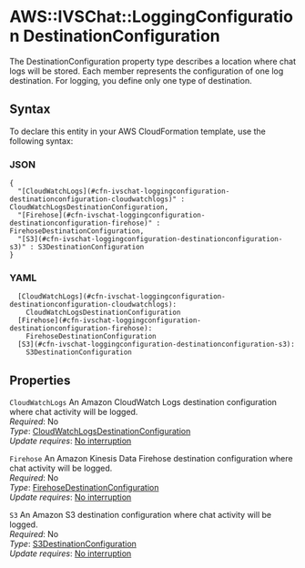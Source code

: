 # AWS::IVSChat::LoggingConfiguration DestinationConfiguration<a name="aws-properties-ivschat-loggingconfiguration-destinationconfiguration"></a>

The DestinationConfiguration property type describes a location where chat logs will be stored\. Each member represents the configuration of one log destination\. For logging, you define only one type of destination\.

## Syntax<a name="aws-properties-ivschat-loggingconfiguration-destinationconfiguration-syntax"></a>

To declare this entity in your AWS CloudFormation template, use the following syntax:

### JSON<a name="aws-properties-ivschat-loggingconfiguration-destinationconfiguration-syntax.json"></a>

```
{
  "[CloudWatchLogs](#cfn-ivschat-loggingconfiguration-destinationconfiguration-cloudwatchlogs)" : CloudWatchLogsDestinationConfiguration,
  "[Firehose](#cfn-ivschat-loggingconfiguration-destinationconfiguration-firehose)" : FirehoseDestinationConfiguration,
  "[S3](#cfn-ivschat-loggingconfiguration-destinationconfiguration-s3)" : S3DestinationConfiguration
}
```

### YAML<a name="aws-properties-ivschat-loggingconfiguration-destinationconfiguration-syntax.yaml"></a>

```
  [CloudWatchLogs](#cfn-ivschat-loggingconfiguration-destinationconfiguration-cloudwatchlogs): 
    CloudWatchLogsDestinationConfiguration
  [Firehose](#cfn-ivschat-loggingconfiguration-destinationconfiguration-firehose): 
    FirehoseDestinationConfiguration
  [S3](#cfn-ivschat-loggingconfiguration-destinationconfiguration-s3): 
    S3DestinationConfiguration
```

## Properties<a name="aws-properties-ivschat-loggingconfiguration-destinationconfiguration-properties"></a>

`CloudWatchLogs`  <a name="cfn-ivschat-loggingconfiguration-destinationconfiguration-cloudwatchlogs"></a>
An Amazon CloudWatch Logs destination configuration where chat activity will be logged\.  
*Required*: No  
*Type*: [CloudWatchLogsDestinationConfiguration](aws-properties-ivschat-loggingconfiguration-cloudwatchlogsdestinationconfiguration.md)  
*Update requires*: [No interruption](https://docs.aws.amazon.com/AWSCloudFormation/latest/UserGuide/using-cfn-updating-stacks-update-behaviors.html#update-no-interrupt)

`Firehose`  <a name="cfn-ivschat-loggingconfiguration-destinationconfiguration-firehose"></a>
An Amazon Kinesis Data Firehose destination configuration where chat activity will be logged\.  
*Required*: No  
*Type*: [FirehoseDestinationConfiguration](aws-properties-ivschat-loggingconfiguration-firehosedestinationconfiguration.md)  
*Update requires*: [No interruption](https://docs.aws.amazon.com/AWSCloudFormation/latest/UserGuide/using-cfn-updating-stacks-update-behaviors.html#update-no-interrupt)

`S3`  <a name="cfn-ivschat-loggingconfiguration-destinationconfiguration-s3"></a>
An Amazon S3 destination configuration where chat activity will be logged\.  
*Required*: No  
*Type*: [S3DestinationConfiguration](aws-properties-ivschat-loggingconfiguration-s3destinationconfiguration.md)  
*Update requires*: [No interruption](https://docs.aws.amazon.com/AWSCloudFormation/latest/UserGuide/using-cfn-updating-stacks-update-behaviors.html#update-no-interrupt)